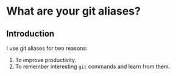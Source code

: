 # What are your git aliases?

## Introduction

I use git aliases for two reasons:

1. To improve productivity.
2. To remember interesting `git` commands and learn from them.
